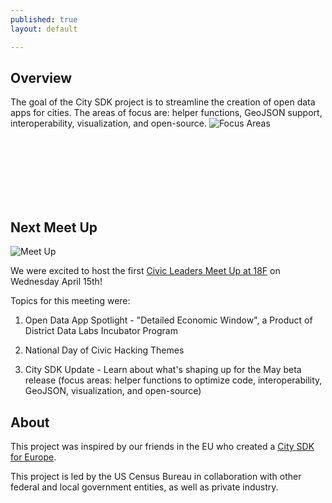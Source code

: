 ```yaml
---
published: true
layout: default

---
```


## Overview ##

The goal of the City SDK project is to streamline the creation of open data apps for cities.  The areas of focus are:  helper functions, GeoJSON support, interoperability, visualization, and open-source.
![Focus Areas](https://raw.githubusercontent.com/uscensusbureau/citysdk/gh-pages/static/img/FocusAreas.png)

<br>
<br/>
<br>
<br/>
<br>
<br/>

## Next Meet Up ##
![Meet Up](https://raw.githubusercontent.com/uscensusbureau/citysdk/gh-pages/static/img/meetup.png)

We were excited to host the first [Civic Leaders Meet Up at 18F](http://www.meetup.com/citysdk/events/221401120/) on Wednesday April 15th!  

Topics for this meeting were:

1.  Open Data App Spotlight - "Detailed Economic Window", a Product of District Data Labs Incubator Program

2. National Day of Civic Hacking Themes 

3.  City SDK Update - Learn about what's shaping up for the May beta release  (focus areas:  helper functions to optimize code, interoperability, GeoJSON, visualization, and open-source)

## About ##
This project was inspired by our friends in the EU who created a [City SDK for Europe](http://www.citysdk.eu/).

This project is led by the US Census Bureau in collaboration with other federal and local government entities, as well as private industry. 


